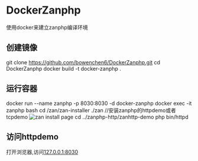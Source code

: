 # DockerZanphp
使用docker来建立zanphp编译环境

## 创建镜像
git clone https://github.com/bowenchen6/DockerZanphp.git
cd DockerZanphp
docker build -t docker-zanphp .

## 运行容器
docker run --name zanphp -p 8030:8030 -d docker-zanphp
docker exec -it zanphp bash
cd /zan/zan-installer
./zan  //安装zanphp的httpdemo或者tcpdemo
![zan install page](http://od4lfzi41.bkt.clouddn.com/zan.png)
cd ../zanphp-http/zanhttp-demo
php bin/httpd

## 访问httpdemo
打开浏览器,访问[127.0.0.1:8030](http://127.0.0.1:8030)
